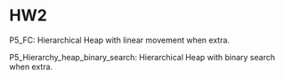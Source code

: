 # HW2

P5_FC: Hierarchical Heap with linear movement when extra.

P5_Hierarchy_heap_binary_search: Hierarchical Heap with binary search when extra.